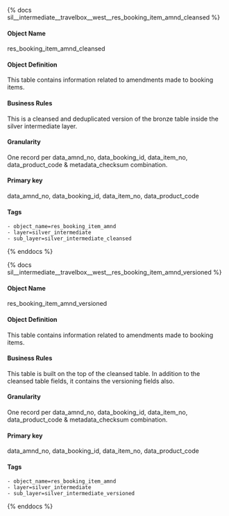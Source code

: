 {% docs sil__intermediate__travelbox__west__res_booking_item_amnd_cleansed %}

#### Object Name
res_booking_item_amnd_cleansed

#### Object Definition
This table contains information related to amendments made to booking items.

#### Business Rules
This is a cleansed and deduplicated version of the bronze table inside the silver intermediate layer.

#### Granularity
One record per data_amnd_no, data_booking_id, data_item_no, data_product_code & metadata_checksum combination.

#### Primary key
data_amnd_no, data_booking_id, data_item_no, data_product_code

#### Tags
    - object_name=res_booking_item_amnd
    - layer=silver_intermediate
    - sub_layer=silver_intermediate_cleansed

{% enddocs %}

{% docs sil__intermediate__travelbox__west__res_booking_item_amnd_versioned %}

#### Object Name
res_booking_item_amnd_versioned

#### Object Definition
This table contains information related to amendments made to booking items.

#### Business Rules
This table is built on the top of the cleansed table. In addition to the cleansed table fields, it contains the versioning fields also.

#### Granularity
One record per data_amnd_no, data_booking_id, data_item_no, data_product_code & metadata_checksum combination.

#### Primary key
data_amnd_no, data_booking_id, data_item_no, data_product_code

#### Tags
    - object_name=res_booking_item_amnd
    - layer=silver_intermediate
    - sub_layer=silver_intermediate_versioned

{% enddocs %}